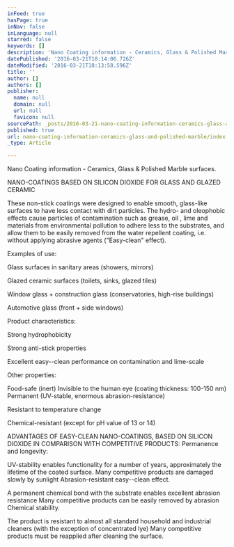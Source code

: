 ```yaml
---
inFeed: true
hasPage: true
inNav: false
inLanguage: null
starred: false
keywords: []
description: 'Nano Coating information - Ceramics, Glass & Polished Marble surfaces.'
datePublished: '2016-03-21T18:14:06.726Z'
dateModified: '2016-03-21T18:13:58.596Z'
title: ''
author: []
authors: []
publisher:
  name: null
  domain: null
  url: null
  favicon: null
sourcePath: _posts/2016-03-21-nano-coating-information-ceramics-glass-and-polished-marble.md
published: true
url: nano-coating-information-ceramics-glass-and-polished-marble/index.html
_type: Article

---
```

Nano Coating information - Ceramics, Glass & Polished Marble surfaces.

NANO-COATINGS BASED ON SILICON DIOXIDE 
FOR GLASS AND GLAZED CERAMIC 

These non-stick coatings were designed to enable smooth, glass-like surfaces to have less contact with dirt particles. The hydro- and oleophobic effects cause particles of contamination such as grease, oil , lime and materials from environmental pollution to adhere less to the substrates, and allow them to be easily removed from the water repellent coating, i.e. without applying abrasive agents ("Easy-clean" effect). 

Examples of use: 

Glass surfaces in sanitary areas (showers, mirrors) 

Glazed ceramic surfaces (toilets, sinks, glazed tiles) 

Window glass + construction glass (conservatories, high-rise buildings) 

Automotive glass (front + side windows) 

Product characteristics: 

Strong hydrophobicity 

Strong anti-stick properties 

Excellent easy--clean performance on contamination and lime-scale 

Other properties: 

Food-safe (inert)
Invisible to the human eye (coating thickness: 100-150 nm)
Permanent (UV-stable, enormous abrasion-resistance) 

Resistant to temperature change 

Chemical-resistant (except for pH value of 13 or 14) 

ADVANTAGES OF EASY-CLEAN NANO-COATINGS, BASED ON SILICON DIOXIDE IN COMPARISON WITH COMPETITIVE PRODUCTS:
Permanence and longevity: 

UV-stability enables functionality for a number of years, approximately the lifetime of the coated surface.  Many competitive products are damaged slowly by sunlight
Abrasion-resistant easy--clean effect. 

A permanent chemical bond with the substrate enables excellent abrasion resistance
Many competitive products can be easily removed by abrasion
Chemical stability. 

The product is resistant to almost all standard household and industrial cleaners (with the exception of concentrated lye)
Many competitive products must be reapplied after cleaning the surface.